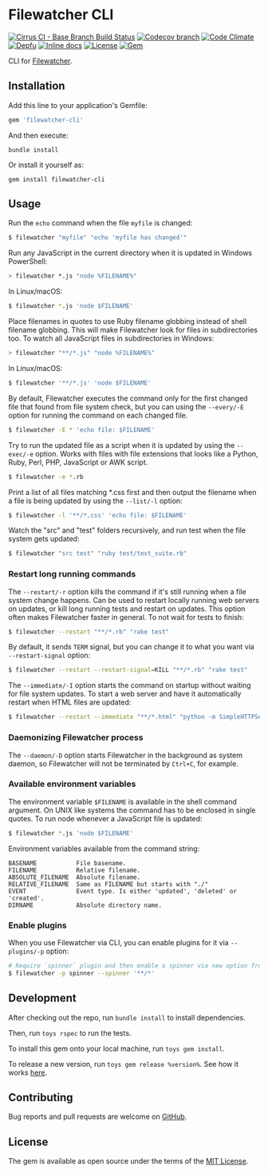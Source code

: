# Filewatcher CLI

[![Cirrus CI - Base Branch Build Status](https://img.shields.io/cirrus/github/filewatcher/filewatcher-cli?style=flat-square)](https://cirrus-ci.com/github/filewatcher/filewatcher-cli)
[![Codecov branch](https://img.shields.io/codecov/c/github/filewatcher/filewatcher-cli/master.svg?style=flat-square)](https://codecov.io/gh/filewatcher/filewatcher-cli)
[![Code Climate](https://img.shields.io/codeclimate/maintainability/filewatcher/filewatcher-cli.svg?style=flat-square)](https://codeclimate.com/github/filewatcher/filewatcher-cli)
[![Depfu](https://img.shields.io/depfu/filewatcher/filewatcher-cli?style=flat-square)](https://depfu.com/repos/github/filewatcher/filewatcher-cli)
[![Inline docs](https://inch-ci.org/github/filewatcher/filewatcher-cli.svg?branch=master)](https://inch-ci.org/github/filewatcher/filewatcher-cli)
[![License](https://img.shields.io/github/license/filewatcher/filewatcher-cli.svg?style=flat-square)](LICENSE.txt)
[![Gem](https://img.shields.io/gem/v/filewatcher-cli.svg?style=flat-square)](https://rubygems.org/gems/filewatcher-cli)

CLI for [Filewatcher](https://github.com/filewatcher/filewatcher).

## Installation

Add this line to your application's Gemfile:

```ruby
gem 'filewatcher-cli'
```

And then execute:

```shell
bundle install
```

Or install it yourself as:

```shell
gem install filewatcher-cli
```

## Usage

Run the `echo` command when the file `myfile` is changed:

```sh
$ filewatcher "myfile" "echo 'myfile has changed'"
```

Run any JavaScript in the current directory when it is updated in Windows
PowerShell:

```sh
> filewatcher *.js "node %FILENAME%"
```

In Linux/macOS:

```sh
$ filewatcher *.js 'node $FILENAME'
```

Place filenames in quotes to use Ruby filename globbing instead
of shell filename globbing. This will make Filewatcher look for files in
subdirectories too. To watch all JavaScript files in subdirectories in Windows:

```sh
> filewatcher "**/*.js" "node %FILENAME%"
```

In Linux/macOS:

```sh
$ filewatcher '**/*.js' 'node $FILENAME'
```

By default, Filewatcher executes the command only for the first changed file
that found from file system check, but you can using the `--every/-E` option
for running the command on each changed file.

```sh
$ filewatcher -E * 'echo file: $FILENAME'
```

Try to run the updated file as a script when it is updated by using the
`--exec/-e` option. Works with files with file extensions that looks like a
Python, Ruby, Perl, PHP, JavaScript or AWK script.

```sh
$ filewatcher -e *.rb
```

Print a list of all files matching \*.css first and then output the filename
when a file is being updated by using the `--list/-l` option:

```sh
$ filewatcher -l '**/*.css' 'echo file: $FILENAME'
```

Watch the "src" and "test" folders recursively, and run test when the file system gets updated:

```sh
$ filewatcher "src test" "ruby test/test_suite.rb"
```

### Restart long running commands

The `--restart/-r` option kills the command if it's still running when
a file system change happens. Can be used to restart locally running web servers
on updates, or kill long running tests and restart on updates. This option
often makes Filewatcher faster in general. To not wait for tests to finish:

```sh
$ filewatcher --restart "**/*.rb" "rake test"
```

By default, it sends `TERM` signal, but you can change it to what you want
via `--restart-signal` option:

```sh
$ filewatcher --restart --restart-signal=KILL "**/*.rb" "rake test"
```

The `--immediate/-I` option starts the command on startup without waiting for file system updates. To start a web server and have it automatically restart when HTML files are updated:

```sh
$ filewatcher --restart --immediate "**/*.html" "python -m SimpleHTTPServer"
```

### Daemonizing Filewatcher process

The `--daemon/-D` option starts Filewatcher in the background as system daemon, so Filewatcher will not be terminated by `Ctrl+C`, for example.

### Available environment variables

The environment variable `$FILENAME` is available in the shell command argument.
On UNIX like systems the command has to be enclosed in single quotes. To run
node whenever a JavaScript file is updated:

```sh
$ filewatcher *.js 'node $FILENAME'
```

Environment variables available from the command string:

```
BASENAME           File basename.
FILENAME           Relative filename.
ABSOLUTE_FILENAME  Absolute filename.
RELATIVE_FILENAME  Same as FILENAME but starts with "./"
EVENT              Event type. Is either 'updated', 'deleted' or 'created'.
DIRNAME            Absolute directory name.
```

### Enable plugins

When you use Filewatcher via CLI, you can enable plugins for it via `--plugins/-p` option:

```sh
# Require `spinner` plugin and then enable a spinner via new option from this plugin
$ filewatcher -p spinner --spinner '**/*'
```

## Development

After checking out the repo, run `bundle install` to install dependencies.

Then, run `toys rspec` to run the tests.

To install this gem onto your local machine, run `toys gem install`.

To release a new version, run `toys gem release %version%`.
See how it works [here](https://github.com/AlexWayfer/gem_toys#release).

## Contributing

Bug reports and pull requests are welcome on [GitHub](https://github.com/filewatcher/filewatcher-cli).

## License

The gem is available as open source under the terms of the
[MIT License](https://opensource.org/licenses/MIT).
